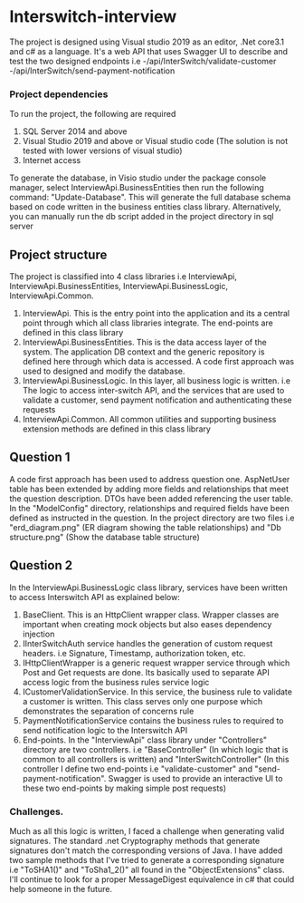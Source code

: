 # Interswitch-interview
The project is designed using Visual studio 2019 as an editor, .Net core3.1 and c# as a language. It's a web API that uses Swagger UI to describe and test the two designed endpoints i.e
-/api/InterSwitch/validate-customer
-/api/InterSwitch/send-payment-notification

### Project dependencies
To run the project, the following are required
  1. SQL Server 2014 and above
  2. Visual Studio 2019 and above or Visual studio code (The solution is not tested with lower versions of visual studio)
  3. Internet access
  
To generate the database, in Visio studio under the package console manager, select InterviewApi.BusinessEntities then run the following command: "Update-Database". This will generate the full database schema based on code written in the business entities class library. Alternatively, you can manually run the db script added in the project directory in sql server

## Project structure
The project is classified into 4 class libraries i.e InterviewApi, InterviewApi.BusinessEntities, InterviewApi.BusinessLogic, InterviewApi.Common.
  1. InterviewApi. This is the entry point into the application and its a central point through which all class libraries integrate. The end-points are defined in this class library
  2. InterviewApi.BusinessEntities. This is the data access layer of the system. The application DB context and the generic repository is defined here through which data is accessed. A code first approach was used to designed and modify the database.
  3. InterviewApi.BusinessLogic. In this layer, all business logic is written. i.e The logic to access inter-switch API, and the services that are used to validate a customer, send payment notification and authenticating these requests
  4. InterviewApi.Common. All common utilities and supporting business extension methods are defined in this class library

## Question 1
A code first approach has been used to address question one. AspNetUser table has been extended by adding more fields and relationships that meet the question description. DTOs have been added referencing the user table. In the "ModelConfig" directory, relationships and required fields have been defined as instructed in the question. In the project directory are two files i.e "erd_diagram.png" (ER diagram showing the table relationships) and "Db structure.png" (Show the database table structure)

## Question 2
In the InterviewApi.BusinessLogic class library, services have been written to access Interswitch API as explained below:
  1. BaseClient. This is an HttpClient wrapper class. Wrapper classes are important when creating mock objects but also eases dependency injection
  2. IInterSwitchAuth service handles the generation of custom request headers. i.e Signature, Timestamp, authorization token, etc.
  3. IHttpClientWrapper is a generic request wrapper service through which Post and Get requests are done. Its basically used to separate API access logic from the business rules service logic
  4. ICustomerValidationService. In this service, the business rule to validate a customer is written. This class serves only one purpose which demonstrates the separation of concerns rule
  5. PaymentNotificationService contains the business rules to required to send notification logic to the Interswitch API
  6. End-points. In the "InterviewApi" class library under "Controllers" directory are two controllers. i.e "BaseController" (In which logic that is common to all controllers is written) and "InterSwitchController" (In this controller I define two end-points i.e "validate-customer" and "send-payment-notification". Swagger is used to provide an interactive UI to these two end-points by making simple post requests)

### Challenges.
Much as all this logic is written, I faced a challenge when generating valid signatures. The standard .net Cryptography methods that generate signatures don't match the corresponding versions of Java. I have added two sample methods that I've tried to generate a corresponding signature i.e "ToSHA1()" and "ToSha1_2()" all found in the "ObjectExtensions" class. I'll continue to look for a proper MessageDigest equivalence in c# that could help someone in the future.
